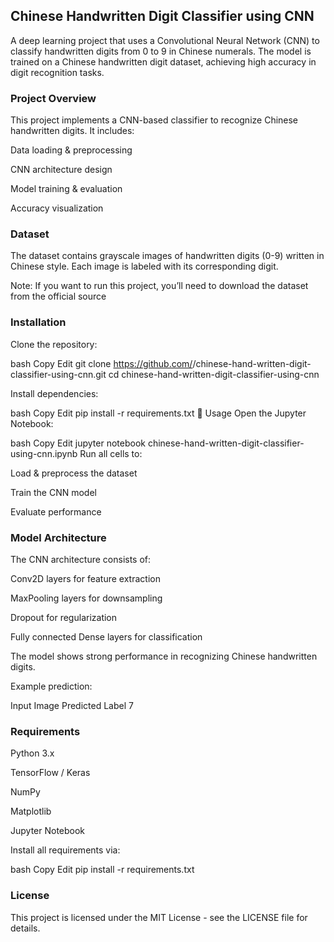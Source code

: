 ## Chinese Handwritten Digit Classifier using CNN
A deep learning project that uses a Convolutional Neural Network (CNN) to classify handwritten digits from 0 to 9 in Chinese numerals. The model is trained on a Chinese handwritten digit dataset, achieving high accuracy in digit recognition tasks.

### Project Overview
This project implements a CNN-based classifier to recognize Chinese handwritten digits. It includes:

Data loading & preprocessing

CNN architecture design

Model training & evaluation

Accuracy visualization

### Dataset
The dataset contains grayscale images of handwritten digits (0-9) written in Chinese style.
Each image is labeled with its corresponding digit.

Note: If you want to run this project, you’ll need to download the dataset from the official source

### Installation
Clone the repository:

bash
Copy
Edit
git clone https://github.com/<your-username>/chinese-hand-written-digit-classifier-using-cnn.git
cd chinese-hand-written-digit-classifier-using-cnn

Install dependencies:

bash
Copy
Edit
pip install -r requirements.txt
🚀 Usage
Open the Jupyter Notebook:

bash
Copy
Edit
jupyter notebook chinese-hand-written-digit-classifier-using-cnn.ipynb
Run all cells to:

Load & preprocess the dataset

Train the CNN model

Evaluate performance

### Model Architecture
The CNN architecture consists of:

Conv2D layers for feature extraction

MaxPooling layers for downsampling

Dropout for regularization

Fully connected Dense layers for classification

The model shows strong performance in recognizing Chinese handwritten digits.

Example prediction:

Input Image	Predicted Label
7

### Requirements
Python 3.x

TensorFlow / Keras

NumPy

Matplotlib

Jupyter Notebook

Install all requirements via:

bash
Copy
Edit
pip install -r requirements.txt

### License
This project is licensed under the MIT License - see the LICENSE file for details.
